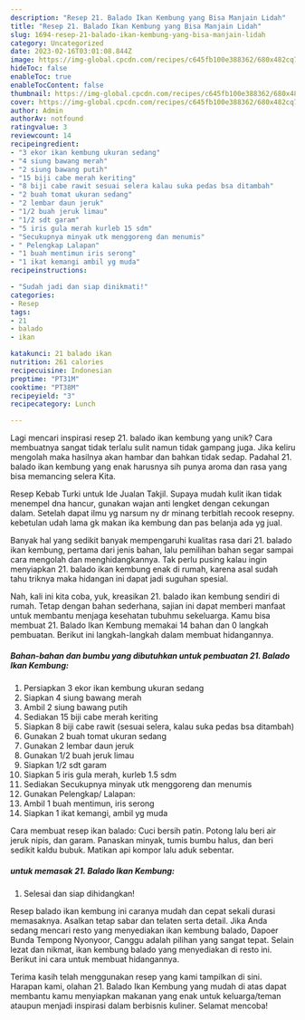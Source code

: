 ```yaml
---
description: "Resep 21. Balado Ikan Kembung yang Bisa Manjain Lidah"
title: "Resep 21. Balado Ikan Kembung yang Bisa Manjain Lidah"
slug: 1694-resep-21-balado-ikan-kembung-yang-bisa-manjain-lidah
category: Uncategorized
date: 2023-02-16T03:01:08.844Z
image: https://img-global.cpcdn.com/recipes/c645fb100e388362/680x482cq70/21-balado-ikan-kembung-foto-resep-utama.jpg
hideToc: false
enableToc: true
enableTocContent: false
thumbnail: https://img-global.cpcdn.com/recipes/c645fb100e388362/680x482cq70/21-balado-ikan-kembung-foto-resep-utama.jpg
cover: https://img-global.cpcdn.com/recipes/c645fb100e388362/680x482cq70/21-balado-ikan-kembung-foto-resep-utama.jpg
author: Admin
authorAv: notfound
ratingvalue: 3
reviewcount: 14
recipeingredient:
- "3 ekor ikan kembung ukuran sedang"
- "4 siung bawang merah"
- "2 siung bawang putih"
- "15 biji cabe merah keriting"
- "8 biji cabe rawit sesuai selera kalau suka pedas bsa ditambah"
- "2 buah tomat ukuran sedang"
- "2 lembar daun jeruk"
- "1/2 buah jeruk limau"
- "1/2 sdt garam"
- "5 iris gula merah kurleb 15 sdm"
- "Secukupnya minyak utk menggoreng dan menumis"
- " Pelengkap Lalapan"
- "1 buah mentimun iris serong"
- "1 ikat kemangi ambil yg muda"
recipeinstructions:

- "Sudah jadi dan siap dinikmati!"
categories:
- Resep
tags:
- 21
- balado
- ikan

katakunci: 21 balado ikan 
nutrition: 261 calories
recipecuisine: Indonesian
preptime: "PT31M"
cooktime: "PT38M"
recipeyield: "3"
recipecategory: Lunch

---
```





Lagi mencari inspirasi resep 21. balado ikan kembung yang unik? Cara membuatnya sangat tidak terlalu sulit namun tidak gampang juga. Jika keliru mengolah maka hasilnya akan hambar dan bahkan tidak sedap. Padahal 21. balado ikan kembung yang enak harusnya sih punya aroma dan rasa yang bisa memancing selera Kita.





Resep Kebab Turki untuk Ide Jualan Takjil. Supaya mudah kulit ikan tidak menempel dna hancur, gunakan wajan anti lengket dengan cekungan dalam. Setelah dapat ilmu yg narsum ny dr minang terbitlah recook resepny. kebetulan udah lama gk makan ika kembung dan pas belanja ada yg jual.

Banyak hal yang sedikit banyak mempengaruhi kualitas rasa dari 21. balado ikan kembung, pertama dari jenis bahan, lalu pemilihan bahan segar sampai cara mengolah dan menghidangkannya. Tak perlu pusing kalau ingin menyiapkan 21. balado ikan kembung enak di rumah, karena asal sudah tahu triknya maka hidangan ini dapat jadi suguhan spesial.






Nah, kali ini kita coba, yuk, kreasikan 21. balado ikan kembung sendiri di rumah. Tetap dengan bahan sederhana, sajian ini dapat memberi manfaat untuk membantu menjaga kesehatan tubuhmu sekeluarga. Kamu bisa membuat 21. Balado Ikan Kembung memakai 14 bahan dan 0 langkah pembuatan. Berikut ini langkah-langkah dalam membuat hidangannya.

<!--inarticleads1-->

##### Bahan-bahan dan bumbu yang dibutuhkan untuk pembuatan 21. Balado Ikan Kembung:

1. Persiapkan 3 ekor ikan kembung ukuran sedang
1. Siapkan 4 siung bawang merah
1. Ambil 2 siung bawang putih
1. Sediakan 15 biji cabe merah keriting
1. Siapkan 8 biji cabe rawit (sesuai selera, kalau suka pedas bsa ditambah)
1. Gunakan 2 buah tomat ukuran sedang
1. Gunakan 2 lembar daun jeruk
1. Gunakan 1/2 buah jeruk limau
1. Siapkan 1/2 sdt garam
1. Siapkan 5 iris gula merah, kurleb 1.5 sdm
1. Sediakan Secukupnya minyak utk menggoreng dan menumis
1. Gunakan  Pelengkap/ Lalapan:
1. Ambil 1 buah mentimun, iris serong
1. Siapkan 1 ikat kemangi, ambil yg muda


Cara membuat resep ikan balado: Cuci bersih patin. Potong lalu beri air jeruk nipis, dan garam. Panaskan minyak, tumis bumbu halus, dan beri sedikit kaldu bubuk. Matikan api kompor lalu aduk sebentar. 

<!--inarticleads2-->

#####  untuk memasak 21. Balado Ikan Kembung:


1. Selesai dan siap dihidangkan!

Resep balado ikan kembung ini caranya mudah dan cepat sekali durasi memasaknya. Asalkan tetap sabar dan telaten serta detail. Jika Anda sedang mencari resto yang menyediakan ikan kembung balado, Dapoer Bunda Tempong Nyonyoor, Canggu adalah pilihan yang sangat tepat. Selain lezat dan nikmat, ikan kembung balado yang menyediakan di resto ini. Berikut ini cara untuk membuat hidangannya. 

Terima kasih telah menggunakan resep yang kami tampilkan di sini. Harapan kami, olahan 21. Balado Ikan Kembung yang mudah di atas dapat membantu kamu menyiapkan makanan yang enak untuk keluarga/teman ataupun menjadi inspirasi dalam berbisnis kuliner. Selamat mencoba!

